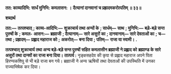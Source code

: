 **तत: काव्यादिभि: सार्धं मुनिभि: कमलासन: ।** **दैत्यानां दानवानां च प्रह्रादमकरोत्पतिम् ॥ ३३॥** 

**शब्दार्थ** 

**तत:—** **तत्पश्चात्** **; काव्य-आदिभि:—** **शुक्राचार्य तथा अन्यों के** **; सार्धम्—** **साथ** **; मुनिभि:—** **बड़े-बड़े सन्त पुरुषों के** **; कमल-** **आसन:—** **ब्रह्माजी** **; दैत्यानाम्—** **सारे असुरों का** **; दानवानाम्—** **सारे देवताओं का** **; च—** **तथा** **; प्रह्रादम्—** **प्रह्लाद महाराज को** **;** **अकरोत्—** **बना दिया** **; पतिम्—** **राजा या स्वामी।** **.** 

**तत्पश्चात् शुक्राचार्य तथा अन्य बड़े-बड़े सन्त पुरुषों सहित कमलासीन ब्रह्माजी ने प्रह्लाद को** **ब्रह्माण्ड के सारे असुरों तथा दानवों का राजा बना दिया।** **तात्पर्य :** नृङ्क्षसहदेव की कृपा से प्रह्लाद महाराज अपने पिता हिरण्यकशिपु से भी बड़े राजा बन गये। ब्रह्माजी ने अन्य ऋषियों तथा देवताओं की उपस्थिति में उनका राज्याभिषेक कर दिया।  